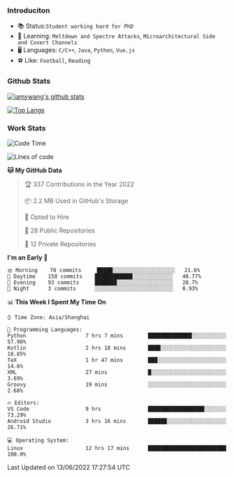 ### Introduciton

- 📚 Status:`Student working hard for PhD`
- 🔎 Learning: `Meltdown and Spectre Attacks`, `Microarchitectural Side and Covert Channels`
- 🖥️ Languages: `C/C++`, `Java`, `Python`, `Vue.js`
- ⚽ Like: `Football`, `Reading`

### Github Stats

[![iamywang's github stats](https://github-readme-stats.vercel.app/api?username=iamywang&count_private=true&show_icons=true)]()

[![Top Langs](https://github-readme-stats.vercel.app/api/top-langs/?username=iamywang&layout=compact)]()

### Work Stats

<!--START_SECTION:waka-->
![Code Time](http://img.shields.io/badge/Code%20Time-391%20hrs%2018%20mins-blue)

![Lines of code](https://img.shields.io/badge/From%20Hello%20World%20I%27ve%20Written--40%20Thousand%20lines%20of%20code-blue)

**🐱 My GitHub Data** 

> 🏆 337 Contributions in the Year 2022
 > 
> 📦 2.2 MB Used in GitHub's Storage 
 > 
> 💼 Opted to Hire
 > 
> 📜 28 Public Repositories 
 > 
> 🔑 12 Private Repositories  
 > 
**I'm an Early 🐤** 

```text
🌞 Morning    70 commits     █████░░░░░░░░░░░░░░░░░░░░   21.6% 
🌆 Daytime    158 commits    ████████████░░░░░░░░░░░░░   48.77% 
🌃 Evening    93 commits     ███████░░░░░░░░░░░░░░░░░░   28.7% 
🌙 Night      3 commits      ░░░░░░░░░░░░░░░░░░░░░░░░░   0.93%

```


📊 **This Week I Spent My Time On** 

```text
⌚︎ Time Zone: Asia/Shanghai

💬 Programming Languages: 
Python                   7 hrs 7 mins        ██████████████░░░░░░░░░░░   57.96% 
Kotlin                   2 hrs 18 mins       ████░░░░░░░░░░░░░░░░░░░░░   18.85% 
TeX                      1 hr 47 mins        ███░░░░░░░░░░░░░░░░░░░░░░   14.6% 
XML                      27 mins             █░░░░░░░░░░░░░░░░░░░░░░░░   3.69% 
Groovy                   19 mins             ░░░░░░░░░░░░░░░░░░░░░░░░░   2.68%

🔥 Editors: 
VS Code                  9 hrs               ██████████████████░░░░░░░   73.29% 
Android Studio           3 hrs 16 mins       ██████░░░░░░░░░░░░░░░░░░░   26.71%

💻 Operating System: 
Linux                    12 hrs 17 mins      █████████████████████████   100.0%

```


 Last Updated on 13/06/2022 17:27:54 UTC
<!--END_SECTION:waka-->
